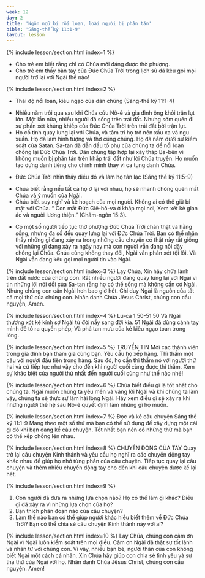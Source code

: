 ```yaml
---
week: 12
day: 2
title: 'Ngôn ngữ bị rối loạn, loài người bị phân tán'
bible: 'Sáng-thế ký 11:1-9'
layout: lesson
---
```



{% include lesson/section.html index=1 %}
- Cho trẻ em biết rằng chỉ có Chúa mới đáng được thờ phượng.
- Cho trẻ em thấy bàn tay của Đức Chúa Trời trong lịch sử đã kêu gọi mọi người trở lại với Ngài thế nào!


{% include lesson/section.html index=2 %}
* Thái độ nổi loạn, kiêu ngạo của dân chúng (Sáng-thế ký 11:1-4)
- Nhiều năm trôi qua sau khi Chúa cứu Nô-ê và gia đình ông khỏi trận lụt lớn. Một lần nữa, nhiều người đã sống trên trái đất. Nhưng sớm quên đi sự phán xét khủng khiếp của Đức Chúa Trời trên trái đất bởi trận lụt.
- Họ cố tình quay lưng lại với Chúa, và tâm trí họ trở nên xấu xa và ngu xuẩn. Họ đã làm hình tượng và thờ cúng chúng. Họ đã nằm dưới sự kiểm soát của Satan. Sa-tan đã dẫn đầu tổ phụ của chúng ta để nổi loạn chống lại Đức Chúa Trời. Dân chúng tập hợp lại xây tháp Ba-bên vì không muốn bị phân tán trên khắp trái đất như lời Chúa truyền. Họ muốn tạo dựng danh tiếng cho chính mình thay vì ca tụng danh Chúa.
* Đức Chúa Trời nhìn thấy điều đó và làm họ tản lạc (Sáng thế ký 11:5-9)
- Chúa biết rằng nếu tất cả họ ở lại với nhau, họ sẽ nhanh chóng quên mất Chúa và ý muốn của Ngài.
- Chúa biết suy nghĩ và kế hoạch của mọi người. Không ai có thể giữ bí mật với Chúa. “ Con mắt Đức Giê-hô-va ở khắp mọi nơi, Xem xét kẻ gian ác và người lương thiện.” (Châm-ngôn 15:3).
* Có một số người tiếp tục thờ phượng Đức Chúa Trời chân thật và hằng sống, nhưng đa số đều quay lưng lại với Đức Chúa Trời. Bạn có thể nhận thấy những gì đang xảy ra trong những câu chuyện có thật này rất giống với những gì đang xảy ra ngày nay mà con người vẫn đang nổi dậy chống lại Chúa. Chúa cũng không thay đổi, Ngài vẫn phán xét tội lỗi. Và Ngài vẫn đang kêu gọi mọi người tin vào Ngài.


{% include lesson/section.html index=3 %}
 Lạy Chúa, Xin hãy chữa lành trên đất nước của chúng con. Rất nhiều người đang quay lưng lại với Ngài vì tin những lời nói dối của Sa-tan rằng họ có thể sống mà không cần có Ngài. Nhưng chúng con cần Ngài hơn bao giờ hết. Chỉ duy Ngài là nguồn của tất cả mọi thứ của chúng con. Nhân danh Chúa Jêsus Christ, chúng con cầu nguyện, Amen.


{% include lesson/section.html index=4 %}
Lu-ca 1:50-51
 50 Và Ngài thương xót kẻ kính sợ Ngài từ đời nầy sang đời kia. 51 Ngài đã dùng cánh tay mình để tỏ ra quyền phép; Và phá tan mưu của kẻ kiêu ngạo toan trong lòng.


{% include lesson/section.html index=5 %}
TRUYỀN TIN
Mời các thành viên trong gia đình bạn tham gia cùng bạn. Yêu cầu họ xếp hàng. Thì thầm một câu với người đầu tiên trong hàng. Sau đó, họ cần thì thầm nó với người thứ hai và cứ tiếp tục như vậy cho đến khi người cuối cùng được thì thầm. Xem sự khác biệt của người thứ nhất đến người cuối cùng như thế nào nhé!


{% include lesson/section.html index=6 %}
Chúa biết điều gì là tốt nhất cho chúng ta. Ngài muốn chúng ta yêu mến và vâng lời Ngài và khi chúng ta làm vậy, chúng ta sẽ thực sự làm hài lòng Ngài. Hãy xem điều gì sẽ xảy ra khi những người thế hệ sau Nô-ê quyết định làm những gì họ muốn.


{% include lesson/section.html index=7 %}
Đọc và kể câu chuyện Sáng thế ký 11:1-9
Mang theo một số thứ mà bạn có thể sử dụng để xây dựng một cái gì đó khi bạn đang kể câu chuyện. Tốt nhất bạn nên có những thứ mà bạn có thể xếp chồng lên nhau.



{% include lesson/section.html index=8 %}
CHUYỂN ĐỘNG CỦA TAY
Quay trở lại câu chuyện Kinh thánh và yêu cầu họ nghĩ ra các chuyển động tay khác nhau để giúp họ nhớ từng phần của câu chuyện. Tiếp tục quay lại câu chuyện và thêm nhiều chuyển động tay cho đến khi câu chuyện được kể lại hết.


{% include lesson/section.html index=9 %}
 1. Con người đã đưa ra những lựa chọn nào? Họ có thể làm gì khác? Điều gì đã xảy ra vì những lựa chọn của họ?
2. Bạn thích phân đoạn nào của câu chuyện?
3. Làm thế nào bạn có thể giúp người khác hiểu biết thêm về Đức Chúa Trời? Bạn có thể chia sẻ câu chuyện Kinh thánh này với ai?


{% include lesson/section.html index=10 %}
Lạy Chúa, chúng con cảm ơn Ngài vì Ngài luôn kiểm soát trên mọi điều. Cảm ơn Ngài đã thật sự tốt lành và nhân từ với chúng con. Vì vậy, nhiều bạn bè, người thân của con không biết Ngài một cách cá nhân. Xin Chúa hãy giúp con chia sẻ tình yêu và sự tha thứ của Ngài với họ. Nhân danh Chúa Jêsus Christ, chúng con cầu nguyện. Amen!
